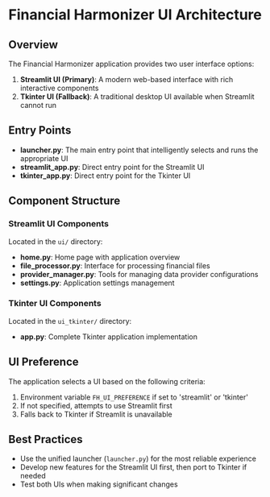 # Financial Harmonizer UI Architecture

## Overview

The Financial Harmonizer application provides two user interface options:

1. **Streamlit UI (Primary)**: A modern web-based interface with rich interactive components
2. **Tkinter UI (Fallback)**: A traditional desktop UI available when Streamlit cannot run

## Entry Points

- **launcher.py**: The main entry point that intelligently selects and runs the appropriate UI
- **streamlit_app.py**: Direct entry point for the Streamlit UI
- **tkinter_app.py**: Direct entry point for the Tkinter UI

## Component Structure

### Streamlit UI Components

Located in the `ui/` directory:

- **home.py**: Home page with application overview
- **file_processor.py**: Interface for processing financial files
- **provider_manager.py**: Tools for managing data provider configurations
- **settings.py**: Application settings management

### Tkinter UI Components

Located in the `ui_tkinter/` directory:

- **app.py**: Complete Tkinter application implementation

## UI Preference

The application selects a UI based on the following criteria:

1. Environment variable `FH_UI_PREFERENCE` if set to 'streamlit' or 'tkinter'
2. If not specified, attempts to use Streamlit first
3. Falls back to Tkinter if Streamlit is unavailable

## Best Practices

- Use the unified launcher (`launcher.py`) for the most reliable experience
- Develop new features for the Streamlit UI first, then port to Tkinter if needed
- Test both UIs when making significant changes

